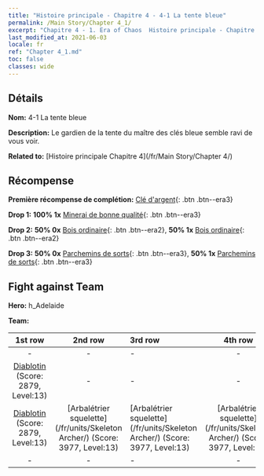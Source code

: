 ```yaml
---
title: "Histoire principale - Chapitre 4 - 4-1 La tente bleue"
permalink: /Main Story/Chapter 4_1/
excerpt: "Chapitre 4 - 1. Era of Chaos  Histoire principale - Chapitre 4_1. 4-1 La tente bleue"
last_modified_at: 2021-06-03
locale: fr
ref: "Chapter 4_1.md"
toc: false
classes: wide
---
```


## Détails

 **Nom:** 4-1 La tente bleue

 **Description:** Le gardien de la tente du maître des clés bleue semble ravi de vous voir.

 **Related to:** [Histoire principale Chapitre 4](/fr/Main Story/Chapter 4/)

## Récompense

 **Première récompense de complétion:** [Clé d'argent](/ItemsFR/con_693/){: .btn .btn--era3}

 **Drop 1:** **100% 1x** [Minerai de bonne qualité](/ItemsFR/mat_12/){: .btn .btn--era3}

 **Drop 2:** **50% 0x** [Bois ordinaire](/ItemsFR/mat_7/){: .btn .btn--era2}, **50% 1x** [Bois ordinaire](/ItemsFR/mat_7/){: .btn .btn--era2}

 **Drop 3:** **50% 0x** [Parchemins de sorts](/ItemsFR/con_694/){: .btn .btn--era3}, **50% 1x** [Parchemins de sorts](/ItemsFR/con_694/){: .btn .btn--era3}


## Fight against Team
 **Hero:** h_Adelaide

 **Team:**


  | 1st row | 2nd row | 3rd row | 4th row |
  |:----:|:----:|:----|:----:|
  | - | - | - | - |
  | [Diablotin](/fr/units/Imp/) (Score: 2879, Level:13)  | - | - | - |
  | [Diablotin](/fr/units/Imp/) (Score: 2879, Level:13)  | [Arbalétrier squelette](/fr/units/Skeleton Archer/) (Score: 3977, Level:13)  | [Arbalétrier squelette](/fr/units/Skeleton Archer/) (Score: 3977, Level:13)  | [Arbalétrier squelette](/fr/units/Skeleton Archer/) (Score: 3977, Level:13)  |
  | - | - | - | - |


